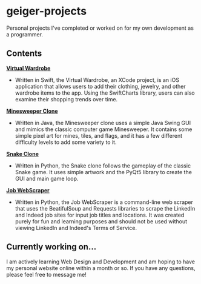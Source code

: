 # geiger-projects

Personal projects I've completed or worked on for my own development as a programmer.

## Contents

**[Virtual Wardrobe](https://github.com/JohnGeiger8/geiger-projects/tree/master/VirtualWardrobe)**
- Written in Swift, the Virtual Wardrobe, an XCode project, is an iOS application that allows users to add their clothing, jewelry, and other wardrobe items to the app.  Using the SwiftCharts library, users can also examine their shopping trends over time.

**[Minesweeper Clone](https://github.com/JohnGeiger8/geiger-projects/tree/master/Minesweeper)**
- Written in Java, the Minesweeper clone uses a simple Java Swing GUI and mimics the classic computer game Minesweeper.  It contains some simple pixel art for mines, tiles, and flags, and it has a few different difficulty levels to add some variety to it.

**[Snake Clone](https://github.com/JohnGeiger8/geiger-projects/tree/master/Snake)**
- Written in Python, the Snake clone follows the gameplay of the classic Snake game.  It uses simple artwork and the PyQt5 library to create the GUI and main game loop.

**[Job WebScraper](https://github.com/JohnGeiger8/geiger-projects/tree/master/JobWebscraper)**
- Written in Python, the Job WebScraper is a command-line web scraper that uses the BeatifulSoup and Requests libraries to scrape the LinkedIn and Indeed job sites for input job titles and locations.  It was created purely for fun and learning purposes and should not be used without viewing LinkedIn and Indeed's Terms of Service.

## Currently working on...
I am actively learning Web Design and Development and am hoping to have my personal website online within a month or so.  If you have any questions, please feel free to message me!
